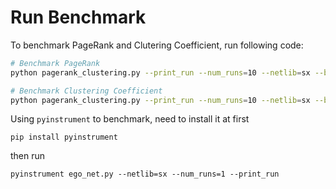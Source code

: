# Run Benchmark

To benchmark PageRank and Clutering Coefficient, run following code:

```sh
# Benchmark PageRank
python pagerank_clustering.py --print_run --num_runs=10 --netlib=sx --bench_task=page

# Benchmark Clustering Coefficient
python pagerank_clustering.py --print_run --num_runs=10 --netlib=sx --bench_task=cluster
```

Using `pyinstrument` to benchmark, need to install it at first
```
pip install pyinstrument
```
then run
```
pyinstrument ego_net.py --netlib=sx --num_runs=1 --print_run
```
